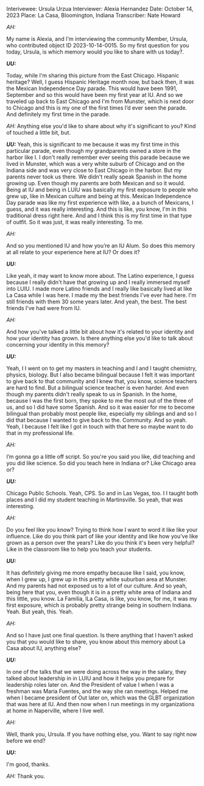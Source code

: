 Interivewee: Ursula Urzua
Interviewer: Alexia Hernandez
Date: October 14, 2023
Place: La Casa, Bloomington, Indiana
Transcriber: Nate Howard

*AH:*

My name is Alexia, and I'm interviewing the community Member, Ursula, who contributed object ID 2023-10-14-0015. So my first question for you today, Ursula, is which memory would you like to share with us today?. 

***UU:***

Today, while I'm sharing this picture from the East Chicago. Hispanic heritage? Well, I guess Hispanic Heritage month now, but back then, it was the Mexican Independence Day parade. This would have been 1991, September and so this would have been my first year at IU. And so we traveled up back to East Chicago and I'm from Munster, which is next door to Chicago and this is my one of the first times I’d ever seen the parade. And definitely my first time in the parade. 
 
*AH:*
Anything else you'd like to share about why it's significant to you? Kind of touched a little bit, but. 
 
***UU:***
Yeah, this is significant to me because it was my first time in this particular parade, even though my grandparents owned a store in the harbor like I. I don't really remember ever seeing this parade because we lived in Munster, which was a very white suburb of Chicago and on the Indiana side and was very close to East Chicago in the harbor. But my parents never took us there. We didn't really speak Spanish in the home growing up. Even though my parents are both Mexican and so it would. Being at IU and being in LUIU was basically my first exposure to people who grew up, like in Mexican culture and being at this. Mexican Independence Day parade was like my first experience with like, a a bunch of Mexicans, I guess, and it was really interesting. And this is like, you know, I'm in this traditional dress right here. And and I think this is my first time in that type of outfit. So it was just, it was really interesting. To me. 

*AH:*

And so you mentioned IU and how you’re an IU Alum. So does this memory at all relate to your experience here at IU? Or does it? 

***UU:***

Like yeah, it may want to know more about. The Latino experience, I guess because I really didn't have that growing up and I really immersed myself into LUIU. I made more Latino friends and I really like basically lived at like La Casa while I was here. I made my the best friends I've ever had here. I'm still friends with them 30 some years later. And yeah, the best. The best friends I've had were from IU. 

*AH:*

And how you've talked a little bit about how it's related to your identity and how your identity has grown. Is there anything else you'd like to talk about concerning your identity in this memory? 

***UU:***

Yeah, I I went on to get my masters in teaching and I and I taught chemistry, physics, biology. But I also became bilingual because I felt it was important to give back to that community and I knew that, you know, science teachers are hard to find. But a bilingual science teacher is even harder. And even though my parents didn't really speak to us in Spanish. In the home, because I was the first born, they spoke to me the most out of the three of us, and so I did have some Spanish. And so it was easier for me to become bilingual than probably most people like, especially my siblings and and so I did that because I wanted to give back to the. Community. And so yeah. Yeah, I because I felt like I got in touch with that here so maybe want to do that in my professional life. 

*AH:*

I’m gonna go a little off script. So you're you said you like, did teaching and you did like science. So did you teach here in Indiana or? Like Chicago area or? 

***UU:***

Chicago Public Schools. Yeah, CPS. So and in Las Vegas, too. I I taught both places and I did my student teaching in Martinsville. So yeah, that was interesting. 

*AH:*

Do you feel like you know? Trying to think how I want to word it like like your influence. Like do you think part of like your identity and like how you've like grown as a person over the years? Like do you think it's been very helpful? Like in the classroom like to help you teach your students. 

***UU:***

It has definitely giving me more empathy because like I said, you know, when I grew up, I grew up in this pretty white suburban area at Munster. And my parents had not exposed us to a lot of our culture. And so yeah, being here that you, even though it is in a pretty white area of Indiana and this little, you know. La Familia, lLa Casa, is like, you know, for me, it was my first exposure, which is probably pretty strange being in southern Indiana.  Yeah. But yeah, this. Yeah. 

*AH:*

And so I have just one final question. Is there anything that I haven't asked you that you would like to share, you know about this memory about La Casa about IU, anything else? 
 

***UU:***

In one of the talks that we were doing across the way in the salary, they talked about leadership in in LUIU and how it helps you prepare for leadership roles later on. And the President of value I when I was a freshman was Maria Fuentes, and the way she ran meetings. Helped me when I became president of Out later on, which was the GLBT organization that was here at IU. And then now when I run meetings in my organizations at home in Naperville, where I live well. 

*AH:*

Well, thank you, Ursula. If you have nothing else, you. Want to say right now before we end? 

***UU:***

I'm good, thanks. 

*AH:*
Thank you. 


 

 